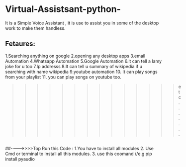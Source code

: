 # Virtual-Assistsant-python-
It is a Simple Voice Assistant , it is use to assist you in some of the desktop work to make them handless.
## Fetaures:
1.Searching anything on google 
2.opening any desktop apps
3.email Automation
4.Whatsapp Automation 
5.Google Automation
6.it can tell a lamy joke for u too
7.Ip addresss
8.It can tell u summary of wikipedia if u searching with name wikipedia
9.youtube automation 
10. It can play songs from your playlist 
11. you can play songs on youtube too.
>>>>>>>>>>>>>>etc.......
##
##---->>>>Top Run this Code :
1.You have to install all modules 
2. Use Cmd or terminal to install all this modules.
3. use this coomand //e.g  pip install pyaudio

